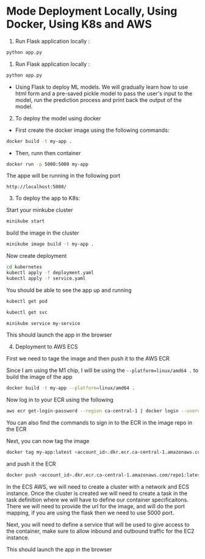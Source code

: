 # Mode Deployment Locally, Using Docker, Using K8s and AWS

1. Run Flask application locally :

```python
python app.py
```

1. Run Flask application locally :

```python
python app.py
```
- Using Flask to deploy ML models. We will gradually learn how to use html form and a pre-saved pickle model to pass the user's input to the model, run the prediction process and print back the output of the model.

2. To deploy the model using docker

 - First create the docker image using the following commands:
 
```bash
docker build -t my-app .
```
 - Then, runn then container

 ```bash
docker run -p 5000:5000 my-app
 ```
The appe will be running in the following port

```
http://localhost:5000/
```

3. To deploy the app to K8s:

Start your minkube cluster
```bash
minikube start
```
build the image in the cluster 
```bash
minikube image build -t my-app .
```
Now create deployment
```bash
cd kubernetes
kubectl apply -f deployment.yaml
kubectl apply -f service.yaml
```
You should be able to see the app up and running

```bash
kubectl get pod
```
```bash
kubectl get svc
```

```bash
minikube service my-service
```

This should launch the app in the browser

4. Deployment to AWS ECS

First we need to tage the image and then push it to the AWS ECR

Since I am using the M1 chip, I will be using the `--platform=linux/amd64 .` to build the image of the app

```bash
docker build -t my-app --platform=linux/amd64 .
```

Now log in to your ECR using the following
```bash
aws ecr get-login-password --region ca-central-1 | docker login --username AWS --password-stdin <account_id>.dkr.ecr.ca-central-1.amazonaws.com
```
You can also find the commands to sign in to the ECR in the image repo in the ECR

Next, you can now tag the image

```bash
docker tag my-app:latest <account_id>.dkr.ecr.ca-central-1.amazonaws.com/repo1:latest
```
and push it the ECR

```bash
docker push <account_id>.dkr.ecr.ca-central-1.amazonaws.com/repo1:latest
```

In the ECS AWS, we will need to create a cluster with a network and ECS instance. Once the cluster is created we will need to create a task in the task definition where we will have to define our container specificaitons. There we will need to provide the url for the image, and will do the port mapping, if you are using the flask then we need to use 5000 port.

Next, you will need to define a service that will be used to give access to the container, make sure to allow inbound and outbound traffic for the EC2 instance.






This should launch the app in the browser


